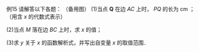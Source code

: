 例15 请解答以下各题： （备用图）
(1)当点 $\boldsymbol { Q }$ 在边 $A C$ 上时， $P Q$ 的长为 $\mathrm { { c m } }$ ；（用含 $x$ 的代数式表示）

(2)当点 $M$ 落在边 $B C$ 上时，求 $x$ 的值；

(3)求 $y$ 关于 $x$ 的函数解析式，并写出自变量 $x$ 的取值范围．
